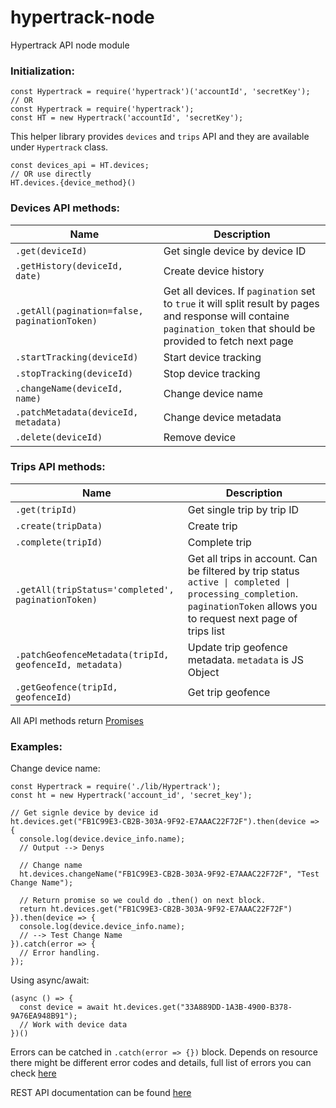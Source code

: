 # hypertrack-node
Hypertrack API node module

### Initialization:
```
const Hypertrack = require('hypertrack')('accountId', 'secretKey');
// OR
const Hypertrack = require('hypertrack');
const HT = new Hypertrack('accountId', 'secretKey');
```

This helper library provides `devices` and `trips` API and they are available under `Hypertrack` class.
```
const devices_api = HT.devices;
// OR use directly
HT.devices.{device_method}()
```

### Devices API methods:
| Name  | Description |
| ------------- | ------------- |
| `.get(deviceId)`  | Get single device by device ID |
| `.getHistory(deviceId, date)`  | Create device history |
| `.getAll(pagination=false, paginationToken)`  | Get all devices. If `pagination` set to `true` it will split result by pages and response will containe `pagination_token` that should be provided to fetch next page  |
| `.startTracking(deviceId)`  | Start device tracking |
| `.stopTracking(deviceId)`  | Stop device tracking  |
| `.changeName(deviceId, name)`  | Change device name |
| `.patchMetadata(deviceId, metadata)`  | Change device metadata  |
| `.delete(deviceId)`  | Remove device  |

### Trips API methods:
| Name  | Description |
| ------------- | ------------- |
| `.get(tripId)`  | Get single trip by trip ID  |
| `.create(tripData)`  | Create trip  |
| `.complete(tripId)`  | Complete trip  |
| `.getAll(tripStatus='completed', paginationToken)`  | Get all trips in account. Can be filtered by trip status `active \| completed \| processing_completion`. `paginationToken` allows you to request next page of trips list |
| `.patchGeofenceMetadata(tripId, geofenceId, metadata)`  | Update trip geofence metadata. `metadata` is JS Object  |
| `.getGeofence(tripId, geofenceId)`  | Get trip geofence  |


All API methods return [Promises](https://developer.mozilla.org/en-US/docs/Web/JavaScript/Reference/Global_Objects/Promise)

### Examples:

Change device name:
```
const Hypertrack = require('./lib/Hypertrack');
const ht = new Hypertrack('account_id', 'secret_key');

// Get signle device by device id
ht.devices.get("FB1C99E3-CB2B-303A-9F92-E7AAAC22F72F").then(device => {
  console.log(device.device_info.name);
  // Output --> Denys
  
  // Change name
  ht.devices.changeName("FB1C99E3-CB2B-303A-9F92-E7AAAC22F72F", "Test Change Name");
  
  // Return promise so we could do .then() on next block.
  return ht.devices.get("FB1C99E3-CB2B-303A-9F92-E7AAAC22F72F")
}).then(device => {
  console.log(device.device_info.name);
  // --> Test Change Name
}).catch(error => {
  // Error handling.
});
```

Using async/await:
```
(async () => {
  const device = await ht.devices.get("33A889DD-1A3B-4900-B378-9A76EA948B91");
  // Work with device data
})()
```

Errors can be catched in `.catch(error => {})` block.
Depends on resource there might be different error codes and details, full list of errors you can check [here](https://docs.hypertrack.com/#references-http-errors)

REST API documentation can be found [here](https://docs.hypertrack.com/#references-apis)
